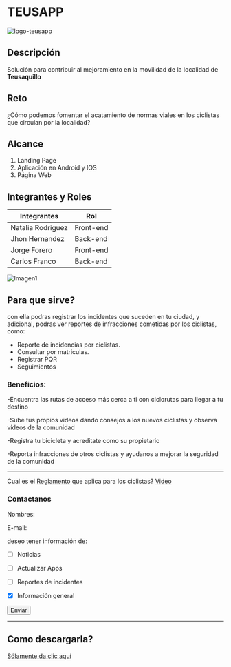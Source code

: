 # TEUSAPP
![logo-teusapp](https://user-images.githubusercontent.com/42304733/44044698-0f432932-9eec-11e8-9d31-6d0fa5fce2c0.jpg)
## Descripción
Solución para contribuir al mejoramiento en la movilidad de la localidad de **Teusaquillo**
## Reto
¿Cómo podemos fomentar el acatamiento de normas viales en los ciclistas que circulan por la localidad?
## Alcance
1. Landing Page
1. Aplicación en Android y IOS
1. Página Web

## Integrantes y Roles

| Integrantes    | Rol   |
|----------------------|-----------|
|   Natalia Rodriguez   |Front-end|
|   Jhon Hernandez  |Back-end|
|Jorge Forero |Front-end|
|Carlos Franco |Back-end|


![Imagen1](https://user-images.githubusercontent.com/42304733/44003083-67847130-9e12-11e8-84f0-5c22fdb22111.png)

## Para que sirve?
con ella podras registrar los incidentes que suceden en tu ciudad, y adicional, podras ver reportes de infracciones cometidas por los
ciclistas, como:

* Reporte de incidencias por ciclistas.
* Consultar por matriculas.
* Registrar PQR
* Seguimientos

### Beneficios:

-Encuentra las rutas de acceso más cerca a ti con ciclorutas para llegar a tu destino

-Sube tus propios videos dando consejos a los nuevos ciclistas y observa vídeos de la comunidad 

-Registra tu bicicleta y acreditate como su propietario

-Reporta infracciones de otros ciclistas y ayudanos a mejorar la seguridad de la comunidad

---------------------------------------------------------------------------------------------------
Cual es el [Reglamento](https://www.youtube.com/watch?v=OcK2qHjQV0o) que aplica para los ciclistas?
[Video](https://www.youtube.com/watch?v=OcK2qHjQV0o)

### Contactanos

Nombres: 

E-mail:

deseo tener información de:

- [ ] Noticias
- [ ] Actualizar Apps
- [ ] Reportes de incidentes
- [x] Información general


<button class="button-save large">Enviar</button>

---------------------------------------------------------------------------------------
## Como descargarla?
[Sólamente da clic aquí](https://www.teusapp.com/)


